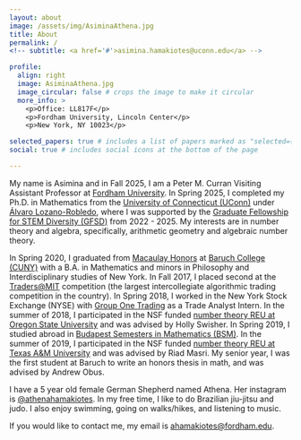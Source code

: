 ```yaml
---
layout: about
image: /assets/img/AsiminaAthena.jpg
title: About
permalink: /
<!-- subtitle: <a href='#'>asimina.hamakiotes@uconn.edu</a> -->

profile:
  align: right
  image: AsiminaAthena.jpg
  image_circular: false # crops the image to make it circular
  more_info: >
    <p>Office: LL817F</p>
    <p>Fordham University, Lincoln Center</p>
    <p>New York, NY 10023</p>

selected_papers: true # includes a list of papers marked as "selected={true}"
social: true # includes social icons at the bottom of the page

---
```


<!-- My name is Asimina and I am a fifth year mathematics PhD student at the [University of Connecticut](https://uconn.edu/). I am supported by the [Graduate Fellowship for STEM Diversity (GFSD)](https://stemfellowships.org/). My interests are in number theory and algebra, specifically, arithmetic geometry and algebraic number theory. My advisor is [Álvaro Lozano-Robledo](https://alozano.clas.uconn.edu/). -->

<!-- **I am on the 2024-2025 academic job market!** -->

My name is Asimina and in Fall 2025, I am a Peter M. Curran Visiting Assistant Professor at [Fordham University](https://www.fordham.edu/). In Spring 2025, I completed my Ph.D. in Mathematics from the [University of Connecticut (UConn)](https://uconn.edu/) under [Álvaro Lozano-Robledo](https://alozano.clas.uconn.edu/), where I was supported by the [Graduate Fellowship for STEM Diversity (GFSD)](https://stemfellowships.org/) from 2022 - 2025. My interests are in number theory and algebra, specifically, arithmetic geometry and algebraic number theory. 

<!-- My name is Asimina and in Fall 2025, I will be a Peter M. Curran Visiting Assistant Professor at [Fordham University](https://www.fordham.edu/). My interests are in number theory and algebra, specifically, arithmetic geometry and algebraic number theory. My post-doctoral mentor is [A. Raghuram](https://sites.google.com/site/math4raghuram/home?authuser=0). 

In Spring 2025, I completed my Ph.D. in Mathematics from the [University of Connecticut (UConn)](https://uconn.edu/) under [Álvaro Lozano-Robledo](https://alozano.clas.uconn.edu/). I also obtained an M.S. in Mathematics from UConn in 2022. I was supported by the [Graduate Fellowship for STEM Diversity (GFSD)](https://stemfellowships.org/) from 2022 - 2025. -->

In Spring 2020, I graduated from [Macaulay Honors](https://macaulay.cuny.edu/) at [Baruch College (CUNY)](https://www.baruch.cuny.edu/) with a B.A. in Mathematics and minors in Philosophy and Interdisciplinary studies of New York. In Fall 2017, I placed second at the [Traders@MIT](https://traders.mit.edu/#about) competition (the largest intercollegiate algorithmic trading competition in the country). In Spring 2018, I worked in the New York Stock Exchange (NYSE) with [Group One Trading](https://group1.com/) as a Trade Analyst Intern. In the summer of 2018, I participated in the NSF funded [number theory REU at Oregon State University](http://sites.science.oregonstate.edu/math_reu/index.html) and was advised by Holly Swisher. In Spring 2019, I studied abroad in [Budapest Semesters in Mathematics (BSM)](https://www.budapestsemesters.com/). In the summer of 2019, I participated in the NSF funded [number theory REU at Texas A&M University](https://www.math.tamu.edu/undergraduate/research/REU/) and was advised by Riad Masri. My senior year, I was the first student at Baruch to write an honors thesis in math, and was advised by Andrew Obus. 

I have a 5 year old female German Shepherd named Athena. Her instagram is [@athenahamakiotes](https://www.instagram.com/athenahamakiotes/). In my free time, I like to do Brazilian jiu-jitsu and judo. I also enjoy swimming, going on walks/hikes, and listening to music. 

If you would like to contact me, my email is [ahamakiotes@fordham.edu](mailto:ahamakiotes@fordham.edu).

<!-- Write your biography here. Tell the world about yourself. Link to your favorite [subreddit](http://reddit.com). You can put a picture in, too. The code is already in, just name your picture `prof_pic.jpg` and put it in the `img/` folder.

Put your address / P.O. box / other info right below your picture. You can also disable any of these elements by editing `profile` property of the YAML header of your `_pages/about.md`. Edit `_bibliography/papers.bib` and Jekyll will render your [publications page](/al-folio/publications/) automatically.

Link to your social media connections, too. This theme is set up to use [Font Awesome icons](http://fortawesome.github.io/Font-Awesome/) and [Academicons](https://jpswalsh.github.io/academicons/), like the ones below. Add your Facebook, Twitter, LinkedIn, Google Scholar, or just disable all of them. -->
